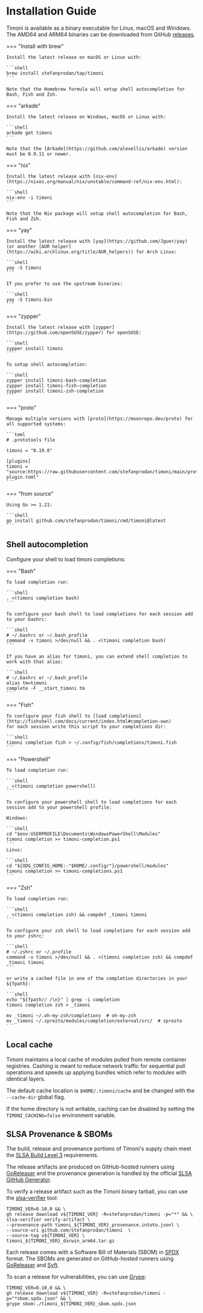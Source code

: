 # Installation Guide

Timoni is available as a binary executable for Linux, macOS and Windows.
The AMD64 and ARM64 binaries can be downloaded from GitHub [releases](https://github.com/stefanprodan/timoni/releases).

=== "Install with brew"

    Install the latest release on macOS or Linux with:
    
    ```shell
    brew install stefanprodan/tap/timoni
    ```

    Note that the Homebrew formula will setup shell autocompletion for Bash, Fish and Zsh.

=== "arkade"

    Install the latest release on Windows, macOS or Linux with:
    
    ```shell
    arkade get timoni
    ```

    Note that the [Arkade](https://github.com/alexellis/arkade) version must be 0.9.11 or newer.

=== "nix"

    Install the latest release with [nix-env](https://nixos.org/manual/nix/unstable/command-ref/nix-env.html):
    
    ```shell
    nix-env -i timoni
    ```

    Note that the Nix package will setup shell autocompletion for Bash, Fish and Zsh.

=== "yay"

    Install the latest release with [yay](https://github.com/Jguer/yay) (or another [AUR helper](https://wiki.archlinux.org/title/AUR_helpers)) for Arch Linux:
    
    ```shell
    yay -S timoni
    ```

    If you prefer to use the upstream binaries:

    ```shell
    yay -S timoni-bin
    ```

=== "zypper"

    Install the latest release with [zypper](https://github.com/openSUSE/zypper) for openSUSE:
    
    ```shell
    zypper install timoni
    ```

    To setup shell autocompletion:

    ```shell
    zypper install timoni-bash-completion
    zypper install timoni-fish-completion
    zypper install timoni-zsh-completion
    ```
=== "proto"

    Manage multiple versions with [proto](https://moonrepo.dev/proto) for all supported systems:

    ```toml
    # .prototools file

    timoni = "0.19.0"

    [plugins]
    timoni = "source:https://raw.githubusercontent.com/stefanprodan/timoni/main/proto-plugin.toml"
    ```

=== "from source"

    Using Go >= 1.21:
    
    ```shell
    go install github.com/stefanprodan/timoni/cmd/timoni@latest
    ```

## Shell autocompletion

Configure your shell to load timoni completions:

=== "Bash"

    To load completion run:
    
    ```shell
    . <(timoni completion bash)
    ```

    To configure your bash shell to load completions for each session add to your bashrc:

    ```shell
    # ~/.bashrc or ~/.bash_profile
    command -v timoni >/dev/null && . <(timoni completion bash)
    ```

    If you have an alias for timoni, you can extend shell completion to work with that alias:

    ```shell
    # ~/.bashrc or ~/.bash_profile
    alias tm=timoni
    complete -F __start_timoni tm
    ```

=== "Fish"

    To configure your fish shell to [load completions](http://fishshell.com/docs/current/index.html#completion-own)
    for each session write this script to your completions dir:
    
    ```shell
    timoni completion fish > ~/.config/fish/completions/timoni.fish
    ```

=== "Powershell"

    To load completion run:

    ```shell
    . <(timoni completion powershell)
    ```

    To configure your powershell shell to load completions for each session add to your powershell profile:
    
    Windows:

    ```shell
    cd "$env:USERPROFILE\Documents\WindowsPowerShell\Modules"
    timoni completion >> timoni-completion.ps1
    ```
    Linux:

    ```shell
    cd "${XDG_CONFIG_HOME:-"$HOME/.config/"}/powershell/modules"
    timoni completion >> timoni-completions.ps1
    ```

=== "Zsh"

    To load completion run:
    
    ```shell
    . <(timoni completion zsh) && compdef _timoni timoni
    ```

    To configure your zsh shell to load completions for each session add to your zshrc:
    
    ```shell
    # ~/.zshrc or ~/.profile
    command -v timoni >/dev/null && . <(timoni completion zsh) && compdef _timoni timoni
    ```

    or write a cached file in one of the completion directories in your ${fpath}:
    
    ```shell
    echo "${fpath// /\n}" | grep -i completion
    timoni completion zsh > _timoni
    
    mv _timoni ~/.oh-my-zsh/completions  # oh-my-zsh
    mv _timoni ~/.zprezto/modules/completion/external/src/  # zprezto
    ```

## Local cache

Timoni maintains a local cache of modules pulled from remote container registries.
Cashing is meant to reduce network traffic for sequential pull operations and speeds up
applying bundles which refer to modules with identical layers.

The default cache location is `$HOME/.timoni/cache` and be changed with the `--cache-dir` global flag.

If the home directory is not writable, caching can be disabled by
setting the `TIMONI_CACHING=false` environment variable.

## SLSA Provenance & SBOMs

The build, release and provenance portions of Timoni's supply chain meet the
[SLSA Build Level 3](https://slsa.dev/spec/v1.0/levels) requirements.

The release artifacts are produced on GitHub-hosted runners using
[GoReleaser](https://goreleaser.com) and the provenance generation is handled by the official
[SLSA GitHub Generator](https://github.com/slsa-framework/slsa-github-generator).

To verify a release artifact such as the Timoni binary tarball,
you can use the [slsa-verifier](https://github.com/slsa-framework/slsa-verifier) tool:

```shell
TIMONI_VER=0.10.0 && \
gh release download v${TIMONI_VER} -R=stefanprodan/timoni -p="*" && \
slsa-verifier verify-artifact \
--provenance-path timoni_${TIMONI_VER}_provenance.intoto.jsonl \
--source-uri github.com/stefanprodan/timoni  \
--source-tag v${TIMONI_VER} \
timoni_${TIMONI_VER}_darwin_arm64.tar.gz
```

Each release comes with a Software Bill of Materials (SBOM) in [SPDX](https://spdx.dev) format.
The SBOMs are generated on GitHub-hosted runners using
[GoReleaser](https://goreleaser.com) and [Syft](https://github.com/anchore/syft).

To scan a release for vulnerabilities, you can use [Grype](https://github.com/anchore/grype):

```shell
TIMONI_VER=0.10.0 && \
gh release download v${TIMONI_VER} -R=stefanprodan/timoni -p="*sbom.spdx.json" && \
grype sbom:./timoni_${TIMONI_VER}_sbom.spdx.json
```
